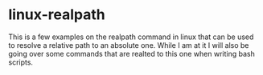 # linux-realpath

This is a few examples on the realpath command in linux that can be used to resolve a relative path to an absolute one. While I am at it I will also be going over some commands that are realted to this one when writing bash scripts.